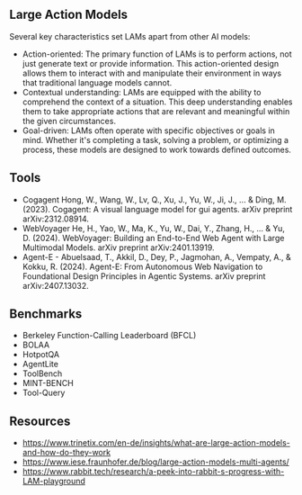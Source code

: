 ## Large Action Models
Several key characteristics set LAMs apart from other AI models:

- Action-oriented: The primary function of LAMs is to perform actions, not just generate text or provide information. This action-oriented design allows them to interact with and manipulate their environment in ways that traditional language models cannot.
- Contextual understanding: LAMs are equipped with the ability to comprehend the context of a situation. This deep understanding enables them to take appropriate actions that are relevant and meaningful within the given circumstances.
- Goal-driven: LAMs often operate with specific objectives or goals in mind. Whether it's completing a task, solving a problem, or optimizing a process, these models are designed to work towards defined outcomes.
 



## Tools
- Cogagent Hong, W., Wang, W., Lv, Q., Xu, J., Yu, W., Ji, J., ... & Ding, M. (2023). Cogagent: A visual language model for gui agents. arXiv preprint arXiv:2312.08914.
- WebVoyager He, H., Yao, W., Ma, K., Yu, W., Dai, Y., Zhang, H., ... & Yu, D. (2024). WebVoyager: Building an End-to-End Web Agent with Large Multimodal Models. arXiv preprint arXiv:2401.13919.
- Agent-E - Abuelsaad, T., Akkil, D., Dey, P., Jagmohan, A., Vempaty, A., & Kokku, R. (2024). Agent-E: From Autonomous Web Navigation to Foundational Design Principles in Agentic Systems. arXiv preprint arXiv:2407.13032.


## Benchmarks
- Berkeley Function-Calling Leaderboard (BFCL)
- BOLAA
- HotpotQA
- AgentLite
- ToolBench
- MINT-BENCH
- Tool-Query


## Resources
- https://www.trinetix.com/en-de/insights/what-are-large-action-models-and-how-do-they-work
- https://www.iese.fraunhofer.de/blog/large-action-models-multi-agents/
- https://www.rabbit.tech/research/a-peek-into-rabbit-s-progress-with-LAM-playground